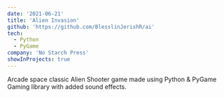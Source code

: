 ```yaml
---
date: '2021-06-21'
title: 'Alien Invasion'
github: 'https://github.com/BlesslinJerishR/ai'
tech:
  - Python
  - PyGame
company: 'No Starch Press'
showInProjects: true
---
```


Arcade space classic Alien Shooter game made using Python & PyGame Gaming library with added sound effects.
